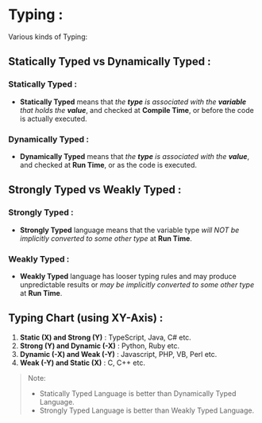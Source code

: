 # Typing :
Various kinds of Typing:

## Statically Typed vs Dynamically Typed :

### Statically Typed :
* __Statically Typed__ means that *the __type__ is associated with the __variable__ that holds the __value__*, and checked at __Compile Time__, or before the code is actually executed.

### Dynamically Typed :
* __Dynamically Typed__ means that *the __type__ is associated with the __value__*, and checked at __Run Time__, or as the code is executed.

## Strongly Typed vs Weakly Typed :

### Strongly Typed :
* __Strongly Typed__ language means that the variable type *will NOT be implicitly converted to some other type* at __Run Time__.

### Weakly Typed :
* __Weakly Typed__ language has looser typing rules and may produce unpredictable results or *may be implicitly converted to some other type* at __Run Time__.

## Typing Chart (using XY-Axis) :
1. __Static (X) and Strong (Y)__ : TypeScript, Java, C# etc.
2. __Strong (Y) and Dynamic (-X)__ : Python, Ruby etc. 
3. __Dynamic (-X) and Weak (-Y)__ : Javascript, PHP, VB, Perl etc.
4. __Weak (-Y) and Static (X)__ : C, C++ etc.

> Note:
>   * Statically Typed Language is better than Dynamically Typed Language.
>   * Strongly Typed Language is better than Weakly Typed Language.


